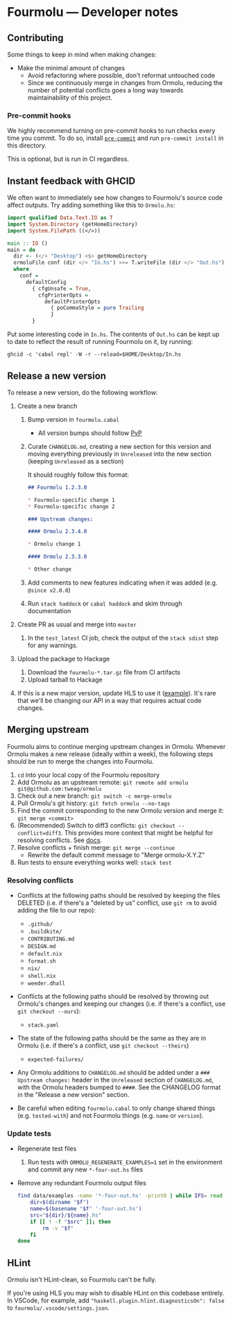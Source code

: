 # Fourmolu — Developer notes

## Contributing

Some things to keep in mind when making changes:

* Make the minimal amount of changes
    * Avoid refactoring where possible, don't reformat untouched code
    * Since we continuously merge in changes from Ormolu, reducing the number of potential conflicts goes a long way towards maintainability of this project.

### Pre-commit hooks

We highly recommend turning on pre-commit hooks to run checks every time you commit. To do so, install [`pre-commit`](https://pre-commit.com/) and run `pre-commit install` in this directory.

This is optional, but is run in CI regardless.

## Instant feedback with GHCID

We often want to immediately see how changes to Fourmolu's source code affect outputs. Try adding something like this to `Ormolu.hs`:

```hs
import qualified Data.Text.IO as T
import System.Directory (getHomeDirectory)
import System.FilePath ((</>))

main :: IO ()
main = do
  dir <- (</> "Desktop") <$> getHomeDirectory
  ormoluFile conf (dir </> "In.hs") >>= T.writeFile (dir </> "Out.hs")
  where
    conf =
      defaultConfig
        { cfgUnsafe = True,
          cfgPrinterOpts =
            defaultPrinterOpts
              { poCommaStyle = pure Trailing
              }
        }
```

Put some interesting code in `In.hs`. The contents of `Out.hs` can be kept up to date to reflect the result of running Fourmolu on it, by running:

```
ghcid -c 'cabal repl' -W -r --reload=$HOME/Desktop/In.hs
```

## Release a new version

To release a new version, do the following workflow:

1. Create a new branch

    1. Bump version in `fourmolu.cabal`
        * All version bumps should follow [PvP](https://pvp.haskell.org/)

    1. Curate `CHANGELOG.md`, creating a new section for this version and moving everything previously in `Unreleased` into the new section (keeping `Unreleased` as a section)

       It should roughly follow this format:

       ```md
       ## Fourmolu 1.2.3.0

       * Fourmolu-specific change 1
       * Fourmolu-specific change 2

       ### Upstream changes:

       #### Ormolu 2.3.4.0

       * Ormolu change 1

       #### Ormolu 2.3.3.0

       * Other change
       ```

    1. Add comments to new features indicating when it was added (e.g. `@since v2.0.0`)

    1. Run `stack haddock` or `cabal haddock` and skim through documentation

1. Create PR as usual and merge into `master`
    1. In the `test_latest` CI job, check the output of the `stack sdist` step for any warnings.

1. Upload the package to Hackage
    1. Download the `fourmolu-*.tar.gz` file from CI artifacts
    1. Upload tarball to Hackage

1. If this is a new major version, update HLS to use it ([example](https://github.com/haskell/haskell-language-server/pull/2254)). It's rare that we'll be changing our API in a way that requires actual code changes.

## Merging upstream

Fourmolu aims to continue merging upstream changes in Ormolu. Whenever Ormolu makes a new release (ideally within a week), the following steps should be run to merge the changes into Fourmolu.

1. `cd` into your local copy of the Fourmolu repository
1. Add Ormolu as an upstream remote: `git remote add ormolu git@github.com:tweag/ormolu`
1. Check out a new branch: `git switch -c merge-ormolu`
1. Pull Ormolu's git history: `git fetch ormolu --no-tags`
1. Find the commit corresponding to the new Ormolu version and merge it: `git merge <commit>`
1. (Recommended) Switch to diff3 conflicts: `git checkout --conflict=diff3`. This provides more context that might be helpful for resolving conflicts. See [docs](https://git-scm.com/book/en/v2/Git-Tools-Advanced-Merging#_checking_out_conflicts).
1. Resolve conflicts + finish merge: `git merge --continue`
    * Rewrite the default commit message to "Merge ormolu-X.Y.Z"
1. Run tests to ensure everything works well: `stack test`

### Resolving conflicts

* Conflicts at the following paths should be resolved by keeping the files DELETED (i.e. if there's a "deleted by us" conflict, use `git rm` to avoid adding the file to our repo):
    * `.github/`
    * `.buildkite/`
    * `CONTRIBUTING.md`
    * `DESIGN.md`
    * `default.nix`
    * `format.sh`
    * `nix/`
    * `shell.nix`
    * `weeder.dhall`

* Conflicts at the following paths should be resolved by throwing out Ormolu's changes and keeping our changes (i.e. if there's a conflict, use `git checkout --ours`):
    * `stack.yaml`

* The state of the following paths should be the same as they are in Ormolu (i.e. if there's a conflict, use `git checkout --theirs`)
    * `expected-failures/`

* Any Ormolu additions to `CHANGELOG.md` should be added under a `### Upstream changes:` header in the `Unreleased` section of `CHANGELOG.md`, with the Ormolu headers bumped to `####`. See the CHANGELOG format in the "Release a new version" section.

* Be careful when editing `fourmolu.cabal` to only change shared things (e.g. `tested-with`) and not Fourmolu things (e.g. `name` or `version`).

### Update tests

* Regenerate test files

    1. Run tests with `ORMOLU_REGENERATE_EXAMPLES=1` set in the environment and commit any new `*-four-out.hs` files

* Remove any redundant Fourmolu output files

    ```bash
    find data/examples -name '*-four-out.hs' -print0 | while IFS= read -r -d '' f; do
        dir=$(dirname "$f")
        name=$(basename "$f" '-four-out.hs')
        src="${dir}/${name}.hs"
        if [[ ! -f "$src" ]]; then
            rm -v "$f"
        fi
    done
    ```

## HLint

Ormolu isn't HLint-clean, so Fourmolu can't be fully.

If you're using HLS you may wish to disable HLint on this codebase entirely. In VSCode, for example, add `"haskell.plugin.hlint.diagnosticsOn": false` to `fourmolu/.vscode/settings.json`.
